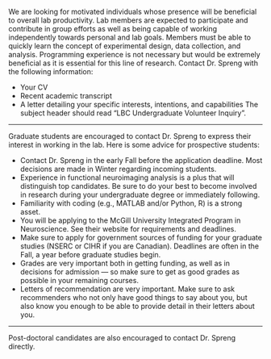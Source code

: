We are looking for motivated individuals whose presence will be beneficial to overall lab productivity. Lab members are expected to participate and contribute in group efforts as well as being capable of working independently towards personal and lab goals. Members must be able to quickly learn the concept of experimental design, data collection, and analysis. Programming experience is not necessary but would be extremely beneficial as it is essential for this line of research.
Contact Dr. Spreng with the following information:
- Your CV
- Recent academic transcript
- A letter detailing your specific interests, intentions, and capabilities
The subject header should read “LBC Undergraduate Volunteer Inquiry”.
---
Graduate students are encouraged to contact Dr. Spreng to express their interest in working in the lab. Here is some advice for prospective students:
- Contact Dr. Spreng in the early Fall before the application deadline. Most decisions are made in Winter regarding incoming students. 
- Experience in functional neuroimaging analysis is a plus that will distinguish top candidates. Be sure to do your best to become involved in research during your undergraduate degree or immediately following.
- Familiarity with coding (e.g., MATLAB and/or Python, R) is a strong asset.
- You will be applying to the McGill University Integrated Program in Neuroscience. See their website for requirements and deadlines.
- Make sure to apply for government sources of funding for your graduate studies (NSERC or CIHR if you are Canadian). Deadlines are often in the Fall, a year before graduate studies begin.
- Grades are very important both in getting funding, as well as in decisions for admission — so make sure to get as good grades as possible in your remaining courses.
- Letters of recommendation are very important. Make sure to ask recommenders who not only have good things to say about you, but also know you enough to be able to provide detail in their letters about you. 
---
Post-doctoral candidates are also encouraged to contact Dr. Spreng directly.
